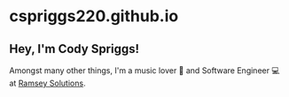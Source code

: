 # cspriggs220.github.io

## Hey, I'm Cody Spriggs! 

Amongst many other things, I'm a music lover 🎸 and Software Engineer 💻 at [Ramsey Solutions](https://www.ramseyinhouse.com/). 
